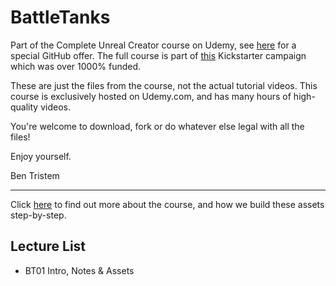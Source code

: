 # BattleTanks
Part of the Complete Unreal Creator course on Udemy, see [here](https://www.udemy.com/unrealcourse?couponCode=GitHubSpecial) for a special GitHub offer. The full course is part of [this](https://www.kickstarter.com/projects/bentristem/learn-to-make-video-games-unreal-developer-course) Kickstarter campaign which was over 1000% funded.
 
 These are just the files from the course, not the actual tutorial videos. This course is exclusively hosted on Udemy.com, and has many hours of high-quality videos.
 
 You're welcome to download, fork or do whatever else legal with all the files!
 
 Enjoy yourself.
 
 Ben Tristem
 
 ---
 Click [here](https://www.udemy.com/unrealcourse?couponCode=GitHubSpecial) to find out more about the course, and how we build these assets step-by-step.
 
 ## Lecture List
 * BT01 Intro, Notes & Assets
